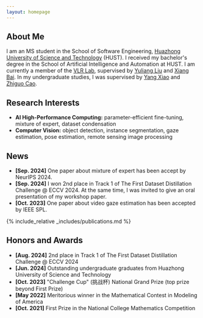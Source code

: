 ```yaml
---
layout: homepage
---
```


## About Me

I am an MS student in the School of Software Engineering, [Huazhong University of Science and Technology](https://english.hust.edu.cn/) (HUST). I received my bachelor's degree in the School of Artificial Intelligence and Automation at HUST. I am currently a member of the [VLR Lab](http://vlrlab.aia.hust.edu.cn/), supervised by [Yuliang Liu](https://openreview.net/profile?id=~Yuliang_Liu2) and [Xiang Bai](https://scholar.google.com/citations?user=UeltiQ4AAAAJ). In my undergraduate studies, I was supervised by [Yang Xiao](https://scholar.google.com.tw/citations?hl=zh-CN&user=NeKBuXEAAAAJ) and [Zhiguo Cao](https://scholar.google.com.tw/citations?hl=zh-CN&user=396o2BAAAAAJ).

## Research Interests

- **AI High-Performance Computing:** parameter-efficient fine-tuning, mixture of expert, dataset condensation
- **Computer Vision:** object detection, instance segmentation, gaze estimation, pose estimation, remote sensing image processing

## News
- **[Sep. 2024]** One paper about mixture of expert has been accept by NeurIPS 2024.
- **[Sep. 2024]** I won 2nd place in Track 1 of The First Dataset Distillation Challenge @ ECCV 2024. At the same time, I was invited to give an oral presentation of my workshop paper.
- **[Oct. 2023]** One paper about video gaze estimation has been accepted by IEEE SPL.


{% include_relative _includes/publications.md %}

<!-- {% include_relative _includes/services.md %} -->

## Honors and Awards
- **[Aug. 2024]** 2nd place in Track 1 of The First Dataset Distillation Challenge @ ECCV 2024
- **[Jun. 2024]** Outstanding undergraduate graduates from Huazhong University of Science and Technology
- **[Oct. 2023]** "Challenge Cup" (挑战杯) National Grand Prize (top prize beyond First Prize)
- **[May 2022]**  Meritorious winner in the Mathematical Contest in Modeling of America
- **[Oct. 2021]** First Prize in the National College Mathematics Competition
